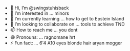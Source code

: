 - 👋 Hi, I’m @swingstuhisback
- 👀 I’m interested in ... minors
- 🌱 I’m currently learning ... how to get to Epstein Island
- 💞️ I’m looking to collaborate on ... tools to achieve TND
- 📫 How to reach me ... you dont
- 😄 Pronouns: ... ragnomane hrt 
- ⚡ Fun fact: ... 6'4 A10 eyes blonde hair aryan mogger

<!---
swingstuhisback/swingstuhisback is a ✨ special ✨ repository because its `README.md` (this file) appears on your GitHub profile.
You can click the Preview link to take a look at your changes.
--->
